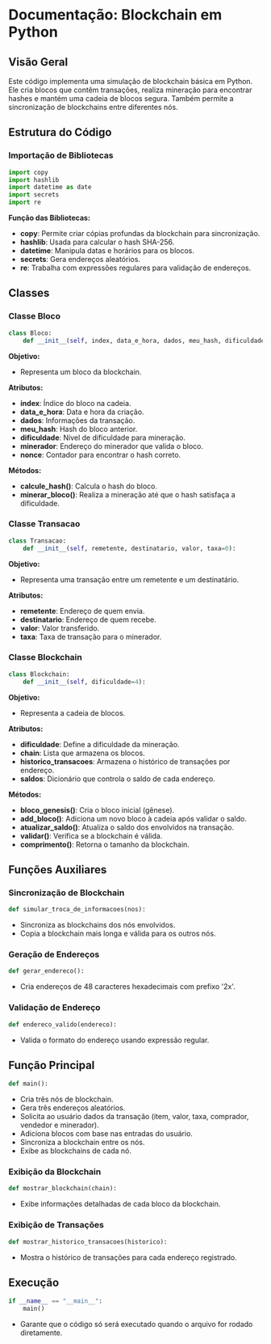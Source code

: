 # Documentação: Blockchain em Python

## Visão Geral
Este código implementa uma simulação de blockchain básica em Python. Ele cria blocos que contêm transações, realiza mineração para encontrar hashes e mantém uma cadeia de blocos segura. Também permite a sincronização de blockchains entre diferentes nós.

## Estrutura do Código

### Importação de Bibliotecas
```python
import copy
import hashlib
import datetime as date
import secrets
import re
```
**Função das Bibliotecas:**
- **copy**: Permite criar cópias profundas da blockchain para sincronização.
- **hashlib**: Usada para calcular o hash SHA-256.
- **datetime**: Manipula datas e horários para os blocos.
- **secrets**: Gera endereços aleatórios.
- **re**: Trabalha com expressões regulares para validação de endereços.

## Classes

### Classe Bloco
```python
class Bloco:
    def __init__(self, index, data_e_hora, dados, meu_hash, dificuldade=4, minerador=None):
```
**Objetivo:**
- Representa um bloco da blockchain.

**Atributos:**
- **index**: Índice do bloco na cadeia.
- **data_e_hora**: Data e hora da criação.
- **dados**: Informações da transação.
- **meu_hash**: Hash do bloco anterior.
- **dificuldade**: Nível de dificuldade para mineração.
- **minerador**: Endereço do minerador que valida o bloco.
- **nonce**: Contador para encontrar o hash correto.

**Métodos:**
- **calcule_hash()**: Calcula o hash do bloco.
- **minerar_bloco()**: Realiza a mineração até que o hash satisfaça a dificuldade.


### Classe Transacao
```python
class Transacao:
    def __init__(self, remetente, destinatario, valor, taxa=0):
```
**Objetivo:**
- Representa uma transação entre um remetente e um destinatário.

**Atributos:**
- **remetente**: Endereço de quem envia.
- **destinatario**: Endereço de quem recebe.
- **valor**: Valor transferido.
- **taxa**: Taxa de transação para o minerador.


### Classe Blockchain
```python
class Blockchain:
    def __init__(self, dificuldade=4):
```
**Objetivo:**
- Representa a cadeia de blocos.

**Atributos:**
- **dificuldade**: Define a dificuldade da mineração.
- **chain**: Lista que armazena os blocos.
- **historico_transacoes**: Armazena o histórico de transações por endereço.
- **saldos**: Dicionário que controla o saldo de cada endereço.

**Métodos:**
- **bloco_genesis()**: Cria o bloco inicial (gênese).
- **add_bloco()**: Adiciona um novo bloco à cadeia após validar o saldo.
- **atualizar_saldo()**: Atualiza o saldo dos envolvidos na transação.
- **validar()**: Verifica se a blockchain é válida.
- **comprimento()**: Retorna o tamanho da blockchain.


## Funções Auxiliares

### Sincronização de Blockchain
```python
def simular_troca_de_informacoes(nos):
```
- Sincroniza as blockchains dos nós envolvidos.
- Copia a blockchain mais longa e válida para os outros nós.


### Geração de Endereços
```python
def gerar_endereco():
```
- Cria endereços de 48 caracteres hexadecimais com prefixo '2x'.


### Validação de Endereço
```python
def endereco_valido(endereco):
```
- Valida o formato do endereço usando expressão regular.


## Função Principal

```python
def main():
```
- Cria três nós de blockchain.
- Gera três endereços aleatórios.
- Solicita ao usuário dados da transação (item, valor, taxa, comprador, vendedor e minerador).
- Adiciona blocos com base nas entradas do usuário.
- Sincroniza a blockchain entre os nós.
- Exibe as blockchains de cada nó.


### Exibição da Blockchain
```python
def mostrar_blockchain(chain):
```
- Exibe informações detalhadas de cada bloco da blockchain.


### Exibição de Transações
```python
def mostrar_historico_transacoes(historico):
```
- Mostra o histórico de transações para cada endereço registrado.


## Execução
```python
if __name__ == "__main__":
    main()
```
- Garante que o código só será executado quando o arquivo for rodado diretamente.

